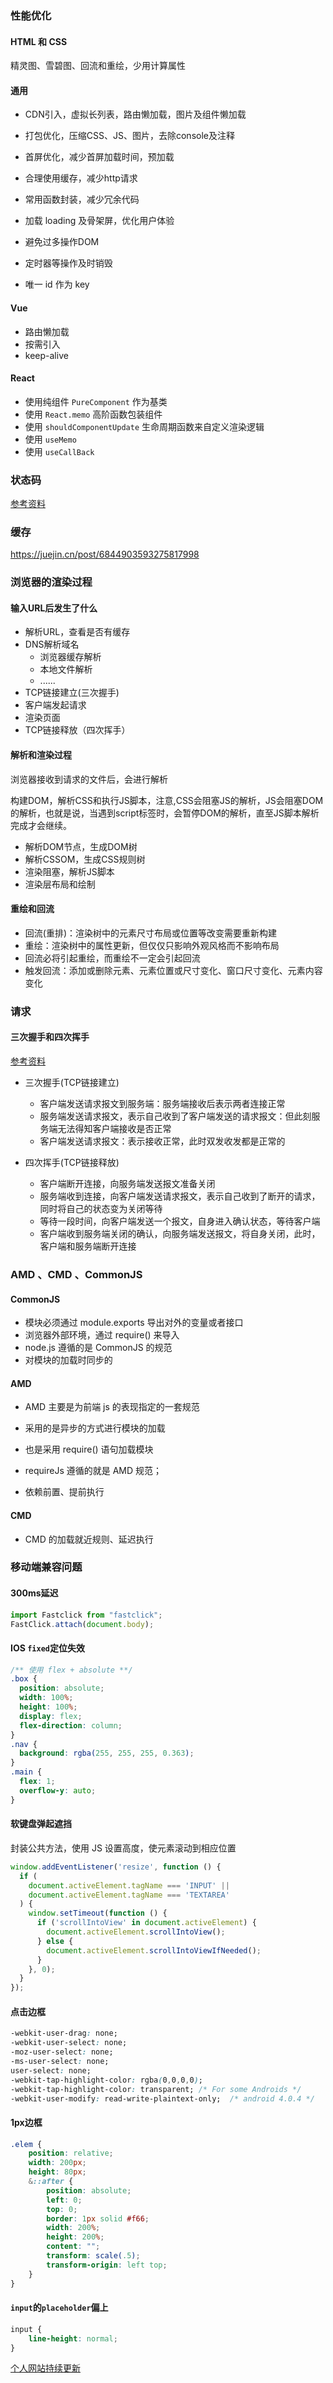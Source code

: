 ### 性能优化

#### HTML 和 CSS

精灵图、雪碧图、回流和重绘，少用计算属性

#### 通用

- CDN引入，虚拟长列表，路由懒加载，图片及组件懒加载

- 打包优化，压缩CSS、JS、图片，去除console及注释

- 首屏优化，减少首屏加载时间，预加载

- 合理使用缓存，减少http请求

- 常用函数封装，减少冗余代码

- 加载 loading 及骨架屏，优化用户体验

- 避免过多操作DOM

- 定时器等操作及时销毁

- 唯一 id 作为 key


#### Vue

- 路由懒加载
- 按需引入
- keep-alive

#### React

- 使用纯组件 `PureComponent` 作为基类
- 使用 `React.memo` 高阶函数包装组件
- 使用 `shouldComponentUpdate` 生命周期函数来自定义渲染逻辑
- 使用 `useMemo`
- 使用 `useCallBack`

### 状态码

<a href="https://blog.csdn.net/banana960531/article/details/85621865" target="_blank">参考资料</a>

### 缓存

https://juejin.cn/post/6844903593275817998

### 浏览器的渲染过程

#### 输入URL后发生了什么

- 解析URL，查看是否有缓存
- DNS解析域名
  - 浏览器缓存解析
  - 本地文件解析
  - ......
- TCP链接建立(三次握手)
- 客户端发起请求
- 渲染页面
- TCP链接释放（四次挥手）

#### 解析和渲染过程

浏览器接收到请求的文件后，会进行解析

构建DOM，解析CSS和执行JS脚本，注意,CSS会阻塞JS的解析，JS会阻塞DOM的解析，也就是说，当遇到script标签时，会暂停DOM的解析，直至JS脚本解析完成才会继续。

- 解析DOM节点，生成DOM树
- 解析CSSOM，生成CSS规则树
- 渲染阻塞，解析JS脚本
- 渲染层布局和绘制

#### 重绘和回流

- 回流(重排)：渲染树中的元素尺寸布局或位置等改变需要重新构建
- 重绘：渲染树中的属性更新，但仅仅只影响外观风格而不影响布局
- 回流必将引起重绘，而重绘不一定会引起回流
- 触发回流：添加或删除元素、元素位置或尺寸变化、窗口尺寸变化、元素内容变化

### 请求

#### 三次握手和四次挥手

<a href="https://juejin.cn/post/6844904194764177416" target="_blank">参考资料</a>

- 三次握手(TCP链接建立)

  - 客户端发送请求报文到服务端：服务端接收后表示两者连接正常
  - 服务端发送请求报文，表示自己收到了客户端发送的请求报文：但此刻服务端无法得知客户端接收是否正常
  - 客户端发送请求报文：表示接收正常，此时双发收发都是正常的

- 四次挥手(TCP链接释放)

  - 客户端断开连接，向服务端发送报文准备关闭
  - 服务端收到连接，向客户端发送请求报文，表示自己收到了断开的请求，同时将自己的状态变为关闭等待
  - 等待一段时间，向客户端发送一个报文，自身进入确认状态，等待客户端
  - 客户端收到服务端关闭的确认，向服务端发送报文，将自身关闭，此时，客户端和服务端断开连接

  

### AMD 、CMD 、CommonJS

#### CommonJS 

- 模块必须通过 module.exports 导出对外的变量或者接口
- 浏览器外部环境，通过 require() 来导入
- node.js 遵循的是 CommonJS 的规范
-  对模块的加载时同步的

#### AMD

- AMD 主要是为前端 js 的表现指定的一套规范

- 采用的是异步的方式进行模块的加载
- 也是采用 require() 语句加载模块
- requireJs 遵循的就是 AMD 规范；
- 依赖前置、提前执行

#### CMD

- CMD 的加载就近规则、延迟执行

### 移动端兼容问题

#### 300ms延迟

```js
import Fastclick from "fastclick";
FastClick.attach(document.body);
```

#### IOS `fixed`定位失效

```css
/** 使用 flex + absolute **/
.box {
  position: absolute;
  width: 100%;
  height: 100%;
  display: flex;
  flex-direction: column;
}
.nav {
  background: rgba(255, 255, 255, 0.363);
}
.main {
  flex: 1;
  overflow-y: auto;
}
```

#### 软键盘弹起遮挡

封装公共方法，使用 JS 设置高度，使元素滚动到相应位置

```js
window.addEventListener('resize', function () {
  if (
    document.activeElement.tagName === 'INPUT' ||
    document.activeElement.tagName === 'TEXTAREA'
  ) {
    window.setTimeout(function () {
      if ('scrollIntoView' in document.activeElement) {
        document.activeElement.scrollIntoView();
      } else {
        document.activeElement.scrollIntoViewIfNeeded();
      }
    }, 0);
  }
});
```

#### 点击边框

```css
-webkit-user-drag: none;
-webkit-user-select: none;
-moz-user-select: none;
-ms-user-select: none;
user-select: none;
-webkit-tap-highlight-color: rgba(0,0,0,0);
-webkit-tap-highlight-color: transparent; /* For some Androids */
-webkit-user-modify: read-write-plaintext-only;  /* android 4.0.4 */
```

#### 1px边框

```css
.elem {
    position: relative;
    width: 200px;
    height: 80px;
    &::after {
        position: absolute;
        left: 0;
        top: 0;
        border: 1px solid #f66;
        width: 200%;
        height: 200%;
        content: "";
        transform: scale(.5);
        transform-origin: left top;
    }
}
```

#### `input`的`placeholder`偏上

```css
input {
    line-height: normal;
}
```



[个人网站持续更新](http://remons.gitee.io/)